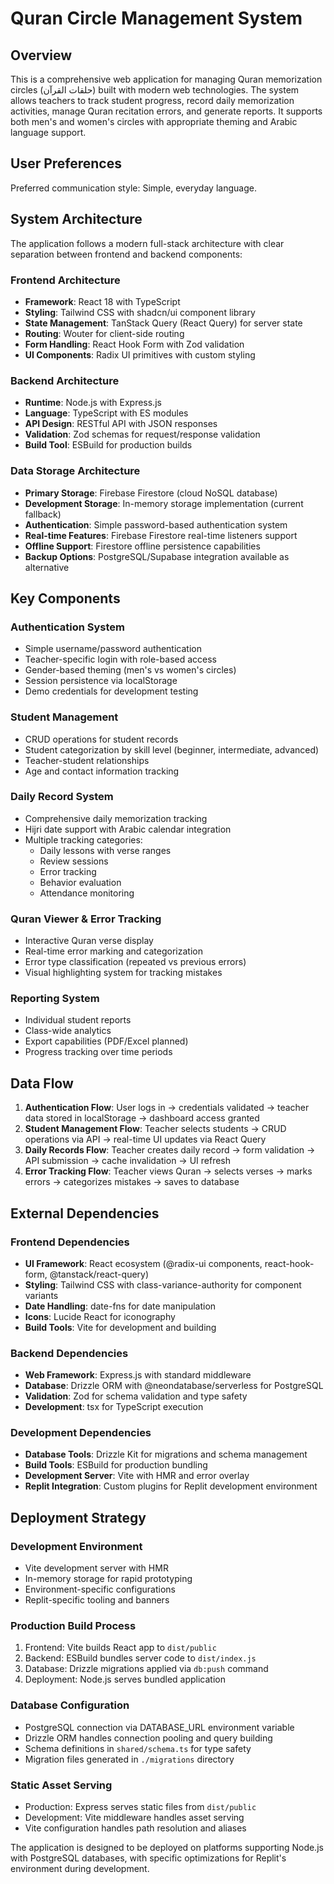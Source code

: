 # Quran Circle Management System

## Overview

This is a comprehensive web application for managing Quran memorization circles (حلقات القرآن) built with modern web technologies. The system allows teachers to track student progress, record daily memorization activities, manage Quran recitation errors, and generate reports. It supports both men's and women's circles with appropriate theming and Arabic language support.

## User Preferences

Preferred communication style: Simple, everyday language.

## System Architecture

The application follows a modern full-stack architecture with clear separation between frontend and backend components:

### Frontend Architecture
- **Framework**: React 18 with TypeScript
- **Styling**: Tailwind CSS with shadcn/ui component library
- **State Management**: TanStack Query (React Query) for server state
- **Routing**: Wouter for client-side routing
- **Form Handling**: React Hook Form with Zod validation
- **UI Components**: Radix UI primitives with custom styling

### Backend Architecture
- **Runtime**: Node.js with Express.js
- **Language**: TypeScript with ES modules
- **API Design**: RESTful API with JSON responses
- **Validation**: Zod schemas for request/response validation
- **Build Tool**: ESBuild for production builds

### Data Storage Architecture
- **Primary Storage**: Firebase Firestore (cloud NoSQL database)
- **Development Storage**: In-memory storage implementation (current fallback)
- **Authentication**: Simple password-based authentication system
- **Real-time Features**: Firebase Firestore real-time listeners support
- **Offline Support**: Firestore offline persistence capabilities
- **Backup Options**: PostgreSQL/Supabase integration available as alternative

## Key Components

### Authentication System
- Simple username/password authentication
- Teacher-specific login with role-based access
- Gender-based theming (men's vs women's circles)
- Session persistence via localStorage
- Demo credentials for development testing

### Student Management
- CRUD operations for student records
- Student categorization by skill level (beginner, intermediate, advanced)
- Teacher-student relationships
- Age and contact information tracking

### Daily Record System
- Comprehensive daily memorization tracking
- Hijri date support with Arabic calendar integration
- Multiple tracking categories:
  - Daily lessons with verse ranges
  - Review sessions
  - Error tracking
  - Behavior evaluation
  - Attendance monitoring

### Quran Viewer & Error Tracking
- Interactive Quran verse display
- Real-time error marking and categorization
- Error type classification (repeated vs previous errors)
- Visual highlighting system for tracking mistakes

### Reporting System
- Individual student reports
- Class-wide analytics
- Export capabilities (PDF/Excel planned)
- Progress tracking over time periods

## Data Flow

1. **Authentication Flow**: User logs in → credentials validated → teacher data stored in localStorage → dashboard access granted
2. **Student Management Flow**: Teacher selects students → CRUD operations via API → real-time UI updates via React Query
3. **Daily Records Flow**: Teacher creates daily record → form validation → API submission → cache invalidation → UI refresh
4. **Error Tracking Flow**: Teacher views Quran → selects verses → marks errors → categorizes mistakes → saves to database

## External Dependencies

### Frontend Dependencies
- **UI Framework**: React ecosystem (@radix-ui components, react-hook-form, @tanstack/react-query)
- **Styling**: Tailwind CSS with class-variance-authority for component variants
- **Date Handling**: date-fns for date manipulation
- **Icons**: Lucide React for iconography
- **Build Tools**: Vite for development and building

### Backend Dependencies
- **Web Framework**: Express.js with standard middleware
- **Database**: Drizzle ORM with @neondatabase/serverless for PostgreSQL
- **Validation**: Zod for schema validation and type safety
- **Development**: tsx for TypeScript execution

### Development Dependencies
- **Database Tools**: Drizzle Kit for migrations and schema management
- **Build Tools**: ESBuild for production bundling
- **Development Server**: Vite with HMR and error overlay
- **Replit Integration**: Custom plugins for Replit development environment

## Deployment Strategy

### Development Environment
- Vite development server with HMR
- In-memory storage for rapid prototyping
- Environment-specific configurations
- Replit-specific tooling and banners

### Production Build Process
1. Frontend: Vite builds React app to `dist/public`
2. Backend: ESBuild bundles server code to `dist/index.js`
3. Database: Drizzle migrations applied via `db:push` command
4. Deployment: Node.js serves bundled application

### Database Configuration
- PostgreSQL connection via DATABASE_URL environment variable
- Drizzle ORM handles connection pooling and query building
- Schema definitions in `shared/schema.ts` for type safety
- Migration files generated in `./migrations` directory

### Static Asset Serving
- Production: Express serves static files from `dist/public`
- Development: Vite middleware handles asset serving
- Vite configuration handles path resolution and aliases

The application is designed to be deployed on platforms supporting Node.js with PostgreSQL databases, with specific optimizations for Replit's environment during development.